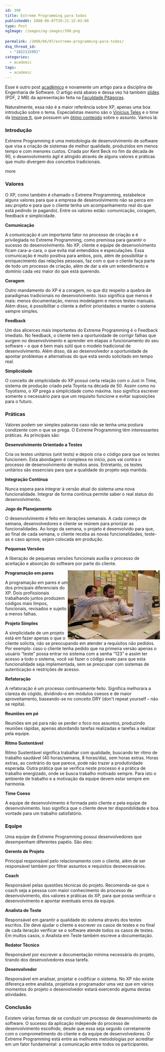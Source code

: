 ```yaml
---
id: 390
title: Extreme Programming para todos
publishedAt: 2008-06-07T20:21:15-03:00
type: Post
ogImage: /images/og-images/390.png

permalink: /2008/06/07/extreme-programming-para-todos/
dsq_thread_id:
  - "1022115991"
categories:
  - academic
tags:
  - academic
---
```

Esse é outro post [acadêmico](http://www.leonardofaria.net/tag/academico) e novamente um artigo para a disciplina de Engenharia de Software. O artigo está abaixo e dessa vez há também [slides](/wp-content/uploads/2008/06/XP.pdf) (PDF, 2 MB) da apresentação feita na [Faculdade Pitágoras](http://www.faculdadepitagoras.com.br/).

Naturalmente, essa não é a maior referência sobre XP, apenas uma boa introdução sobre o tema. Especialistas mesmo são o [Vinícius Teles](http://www.improveit.com.br/vinicius) e o time da [Improve It](http://www.improveit.com.br), que possuem um [ótimo conteúdo](http://www.improveit.com.br/xp) sobre o assunto. Vamos lá:

### Introdução

Extreme Programming é uma metodologia de desenvolvimento de software que visa a criação de sistemas de melhor qualidade, produzidos em menos tempo e com menores custos. Criada por Kent Beck no fim da década de 90, o desenvolvimento ágil é atingido através de alguns valores e práticas que muito divergem dos conceitos tradicionais.

<span className="hidden">more</span>

### Valores

O XP, como também é chamado o Extreme Programming, estabelece alguns valores para que a empresa de desenvolvimento não se perca em seu projeto e para que o cliente tenha um acompanhamento real do que está pedindo (e pagando). Entre os valores estão: comunicação, coragem, feedback e simplicidade.

**Comunicação**

A comunicação é um importante fator no processo de criação e é privilegiada no Extreme Programming, como premissa para garantir o sucesso do desenvolvimento. No XP, cliente e equipe de desenvolvimento ficam cara-a-cara, o que evita mal entendidos e especulações. Essa comunicação é muito positiva para ambos, pois, além de possibilitar o enriquecimento das relações pessoais, faz com o que o cliente faça parte de todo um processo de criação, além de dar a ele um entendimento e domínio cada vez maior do que está querendo. 

**Coragem**

Outro mandamento do XP é a coragem, no que diz respeito a quebra de paradigmas tradicionais no desenvolvimento. Isso significa que menos é mais: menos documentação, menos modelagem e menos testes manuais. Além disso, é possibilitar o cliente a definir prioridades e manter o sistema sempre simples.

**Feedback**

Um dos alicerces mais importantes do Extreme Programming é o Feedback imediato. No feedback, o cliente tem a oportunidade de corrigir falhas que surgem no desenvolvimento e aprender em etapas o funcionamento do seu software – o que é bem mais sútil que o modelo tradicional de desenvolvimento. Além disso, dá ao desenvolvedor a oportunidade de apontar problemas e alternativas do que está sendo solicitado em tempo real.

**Simplicidade**

O conceito de simplicidade do XP possui certa relação com o Just in Time, sistema de produção criado pela Toyota na década de 50. Assim como no Toyotismo, o XP prega a simplicidade como máxima. Isso significa escrever somente o necessário para que um requisito funcione e evitar suposições para o futuro.

### Práticas

Valores podem ser simples palavras caso não se tenha uma postura condizente com o que se prega. O Extreme Programming têm interessantes práticas. As principais são:

**Desenvolvimento Orientado a Testes**

Cria os testes unitários (unit tests) e depois cria o código para que os testes funcionem. Esta abordagem é complexa no início, pois vai contra o processo de desenvolvimento de muitos anos. Entretanto, os testes unitários são essenciais para que a qualidade do projeto seja mantida.

**Integração Contínua**

Nunca espera para integrar à versão atual do sistema uma nova funcionalidade. Integrar de forma contínua permite saber o real status do desenvolvimento.

**Jogo de Planejamento**

O desenvolvimento é feito em iterações semanais. A cada começo de semana, desenvolvedores e cliente se reúnem para priorizar as funcionalidades. Ao longo da semana, o projeto é desenvolvido para que, ao final de cada semana, o cliente receba as novas funcionalidades, teste-as e caso aprove, sejam colocada em produção.

**Pequenas Versões**

A liberação de pequenas versões funcionais auxilia o processo de aceitação e absorção do software por parte do cliente.

**Programação em pares**<img src="/wp-content/uploads/2008/06/xp1.jpg" title="Programação em par" width="300" align="right" class="photo white" />

A programação em pares é um dos principais diferenciais do XP. Dois profissionais trabalhando juntos produzem códigos mais limpos, funcionais, revisados e sujeito a menos falhas. 

**Projeto Simples**

A simplicidade de um projeto está em fazer apenas o que o cliente solicita, não se preocupando em atender a requisitos não pedidos. Por exemplo: caso o cliente tenha pedido que na primeira versão apenas o usuário &#8220;teste&#8221; possa entrar no sistema com a senha &#8220;123&#8221; e assim ter acesso a todo o sistema, você vai fazer o código exato para que esta funcionalidade seja implementada, sem se preocupar com sistemas de autenticação e restrições de acesso.

**Refatoração**

A refatoração é um processo continuamente feito. Significa melhorara a clareza do cógido, dividindo-o em módulos coesos e de maior aproveitamento, baseando-se no conceito DRY (don't repeat yourself – não se repita).

**Reuniões em pé**

Reuniões em pé para não se perder o foco nos assuntos, produzindo reuniões rápidas, apenas abordando tarefas realizadas e tarefas a realizar pela equipe.

**Ritmo Sustentável**

Ritmo Sustentável significa trabalhar com qualidade, buscando ter ritmo de trabalho saudável (40 horas/semana, 8 horas/dia), sem horas extras. Horas extras, ao contrário do que parece, pode não trazer a produtividade esperada. Outra prática que se verifica neste processo é a prática de trabalho energizado, onde se busca trabalho motivado sempre. Para isto o ambiente de trabalho e a motivação da equipe devem estar sempre em harmonia.

**Time Coeso**

A equipe de desenvolvimento é formada pelo cliente e pela equipe de desenvolvimento. Isso significa que o cliente deve ter disponibilidade e boa vontade para um trabalho satisfatório.

### Equipe

Uma equipe de Extreme Programming possui desenvolvedores que desempenham diferentes papéis. São eles:

**Gerente de Projeto**

Principal responsável pelo relacionamento com o cliente, além de ser responsável também por filtrar assuntos e requisitos desnecessários.

**Coach**

Responsável pelas questões técnicas do projeto. Recomenda-se que o coach seja a pessoa com maior conhecimento do processo de desenvolvimento, dos valores e práticas do XP, para que possa verificar o desenvolvimento e apontar eventuais erros da equipe.

**Analista de Teste**

Responsável em garantir a qualidade do sistema através dos testes escritos. Ele deve ajudar o cliente a escrever os casos de testes e no final de cada iteração verificar se o software atende todos os casos de testes. Em muitos casos, o Analista em Teste também escreve a documentação.

**Redator Técnico**

Responsável por escrever a documentação mínima necessária do projeto, tirando dos desenvolvedores essa tarefa.

**Desenvolvedor**

Responsável em analisar, projetar e codificar o sistema. No XP não existe diferença entre analista, projetista e programador uma vez que em vários momentos do projeto o desenvolvedor estará exercendo alguma destas atividades.

### Conclusão

Existem várias formas de se conduzir um processo de desenvolvimento de software. O sucesso da aplicação independe do processo de desenvolvimento escolhido, desde que essa seja seguido corretamente com o comprometimento do cliente e da equipe de desenvolvedores. O Extreme Programming está entre as melhores metodologias por acreditar em um fator fundamental: a comunicação entre todos os participantes.
